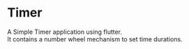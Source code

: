 # Timer

A Simple Timer application using flutter. <br>
It contains a number wheel mechanism to set time durations.
